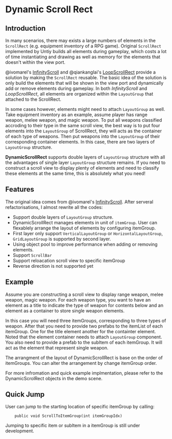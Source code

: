 # Dynamic Scroll Rect

## Introduction

In many scenarios, there may exists a large numbers of elements in the `ScrollRect` (e.g. equipment inventory of a RPG game). Original `ScrollRect` implemented by Untiy builds all elements during gameplay, which costs a lot of time instantiating and drawing as well as memory for the elements that doesn't within the view port. 

@ivomarel's [InfinityScroll](https://github.com/ivomarel/InfinityScroll) and @qiankanglai's [LoopScrollRect](https://github.com/qiankanglai/LoopScrollRect) provide a solution by making the `ScrollRect` reusable. The basic idea of the solution is only build the elements that will be shown in the view port and dynamically add or remove elements during gameplay. In both *InfinityScroll* and *LoopScrollRect*, all elements are organized within the `LayoutGroup` that attached to the ScrollRect. 

In some cases however, elements might need to attach `LayoutGroup` as well. Take equipment inventory as an example, assume player has range weapon, melee weapon, and magic weapon. To put all weapons classified accroding to their type in the same scroll view, the best way is to put four elements into the `LayoutGroup` of ScrollRect, they will acts as the container of each type of weapons. Then put weapons into the `LayoutGroup` of their corresponding container elements. In this case, there are two layers of `LayoutGroup` structure.

**DynamicScrollRect** supports double layers of `LayoutGroup` structure with all the advantages of single layer `LayoutGroup` structure remains. If you need to construct a scroll view to display plenty of elements and need to classify these elements at the same time, this is absolutely what you need!


## Features

The original idea comes from @ivomarel's [InfinityScroll](https://github.com/ivomarel/InfinityScroll). After serveral refactorisations, I almost rewrite all the codes:

- Support double layers of `LayoutGroup` structure. 
- DynamicScrollRect manages elements in unit of `itemGroup`. User can flexablely arrange the layout of elements by configuring itemGroup.
- First layer only support `VerticalLayoutGroup` or `HorizontalLayoutGroup`, `GridLayoutGroup` is supported by second layer.
- Using object pool to improve performance when adding or removing elements.
- Support `ScrollBar`
- Support reloacation scroll view to specific itemGroup
- Reverse direction is not supported yet


## Example

Assume you are constructing a scroll view to display range weapon, melee weapon, magic weapon. For each weapon type, you want to have an element as a title to indicate the type of weapon for contents below and an element as a container to store single weapon elements.

In this case you will need three itemGroups, corresponding to three types of weapon. After that you need to provide two prefabs to the itemList of each itemGroup. One for the title element another for the containter element. Noted that the element container needs to attach `LayoutGroup` component. You also need to provide a prefab to the subItem of each itemGroup. It will act as the element that represent single weapon.

The arrangment of the layout of DynamicScrollRect is base on the order of itemGroups. You can alter the arrangement by change itemGroup order.

For more infromation and quick example implmentation, please refer to the DynamicScrolRect objects in the demo scene. 

## Quick Jump

User can jump to the starting location of specific itemGroup by calling:

        public void ScrollToItemGroup(int itemGroupIdx)

Jumping to specific item or subItem in a itemGroup is still under development.


